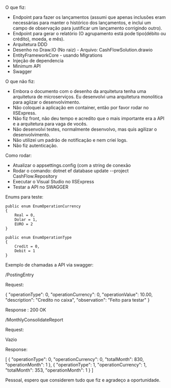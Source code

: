 O que fiz:

- Endpoint para fazer os lançamentos (assumi que apenas inclusões eram necessárias para manter o histórico dos lançamentos, e inclui um campo de observação para justificar um lançamento corrigindo outro).
- Endpoint para gerar o relatório (O agrupamento está pode tipo(débito ou crédito), moeda, e mês).
- Arquitetura DDD
- Desenho no Draw.IO (No raiz) - Arquivo: CashFlowSolution.drawio
- EntityFrameworkCore - usando MIgrations
- Injeção de dependencia
- Minimum API
- Swagger

O que não fiz:

- Embora o documento com o desenho da arquitetura tenha uma arquitetura de microserviços. Eu desenvolvi uma arquitetura monolitica para agiizar o desenvolvimento.
- Não coloquei a aplicação em container, então por favor rodar no IISExpress.
- Não fiz front, não deu tempo e acredito que o mais importante era a API e a arquitetura para vaga de vocês.
- Não desenvolvi testes, normalmente desenvolvo,  mas quis agilizar o desenvolvimento.
- Não utilizei um padrão de notificação e nem criei logs.
- Não fiz autenticação.

Como rodar:

- Atualizar o appsettings.config (com a string de conexão
- Rodar o comando:  dotnet ef database update --project CashFlow.Repository
- Executar o Visual Studio no IISExpress
- Testar a API no SWAGGER


Enums para teste:

    public enum EnumOperationCurrency
    {
        Real = 0,
        Dolar = 1,
        EURO = 2
    }
	
	public enum EnumOperationType
    {
        Credit = 0,
        Debit = 1
    }

Exemplo de chamadas a API via swagger:

/PostingEntry

Request:

{
  "operationType": 0,
  "operationCurrency": 0,
  "operationValue": 10.00,
  "description": "Credito no caixa",
  "observation": "Feito para testar"
}

Response :
	200 OK

/MonthlyConsolidateReport

Request:

Vazio

Response: 

[
  {
    "operationType": 0,
    "operationCurrency": 0,
    "totalMonth": 830,
    "operationMonth": 1
  },
  {
    "operationType": 1,
    "operationCurrency": 1,
    "totalMonth": 353,
    "operationMonth": 1
  }
]


Pessoal, espero que considerem tudo que fiz e agradeço a oportunidade.